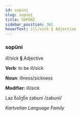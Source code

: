 ```yaml
---
id: sopüni
slug: sopüni
title: SOPÜNİ
sidebar_position: 361
hoverText: ill/sick § Adjective
---
```


### sopüni

*ill/sick* **§** Adjective

**Verb**: to be ill/sick

**Noun**: illness/sickness

**Modifier**: ill/sick

Laz ზაბუნი zabuni /zabuni/

*Kartvelian Language Family*